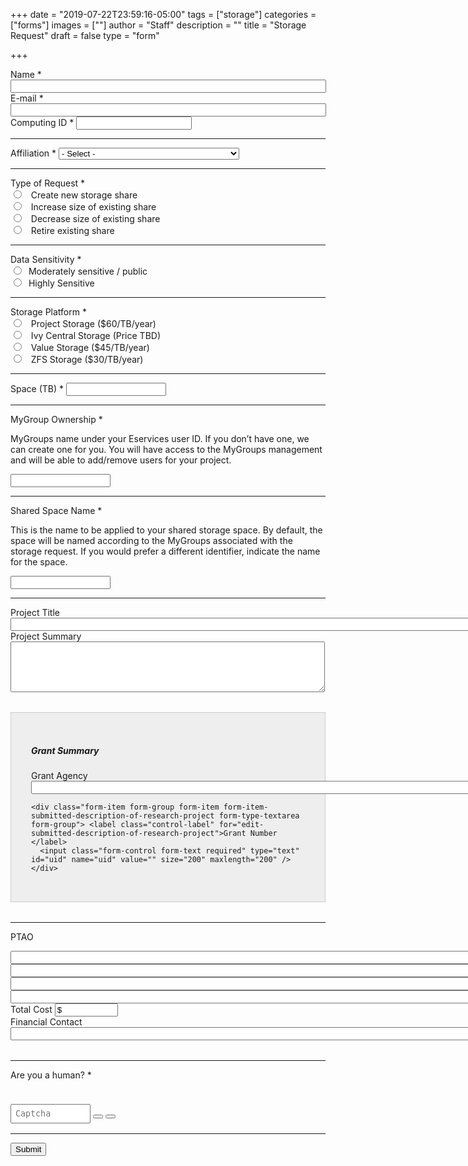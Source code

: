 +++
date = "2019-07-22T23:59:16-05:00"
tags = ["storage"]
categories = ["forms"]
images = [""]
author = "Staff"
description = ""
title = "Storage Request"
draft = false
type = "form"

+++

<form action="https://api.uvarc.io/" method="post" id="allocation-form" accept-charset="UTF-8">
<div>
  <div class="form-item form-group form-item form-item-submitted-name form-type-textfield form-group"> <label class="control-label" for="edit-submitted-name">Name <span class="form-required" title="This field is required.">*</span></label>
    <input required="required" class="form-control form-text required" type="text" id="name" name="name" value="" size="60" maxlength="128" readonly />
  </div>

  <div class="row">
    <div class="col form-item form-group form-item form-item-submitted-e-mail form-type-webform-email form-group"> <label class="control-label" for="edit-submitted-e-mail">E-mail <span class="form-required" title="This field is required.">*</span></label>
      <input required="required" class="email form-control form-text form-email required" type="email" id="email" name="email" value="" size="60" readonly />
    </div>
    <div class="col form-item form-group form-item form-item-submitted-computing-id form-type-textfield form-group"> <label class="control-label" for="edit-submitted-computing-id">Computing ID <span class="form-required" title="This field is required.">*</span></label>
      <input required="required" class="form-control form-text required" type="text" id="uid" name="uid" value="" size="20" maxlength="20" readonly />
    </div>
  </div>

  <hr size=1 />

  <div class="form-item form-group form-item form-item-submitted-classification form-type-select form-group"> <label class="control-label" for="edit-submitted-classification">Affiliation <span class="form-required" title="This field is required.">*</span></label>
    <select required="required" class="form-control form-select required" title="Please select the UVA school / department with which you are primarily affiliated." data-toggle="tooltip" id="edit-submitted-classification" name="submitted[classification]">
      <option value="" selected="selected">- Select -</option>
      <option value="cas">College of Arts & Sciences</option>
      <option value="ceas">College of Engineering and Applied Sciences</option>
      <option value="dsi">Data Science Institute</option>
      <option value="som">School of Medicine</option>
      <option value="darden">Darden School of Business</option>
      <option value="health-system">UVA Health System</option>
      <option value="other">Other</option>
    </select>
  </div>

  <hr size=1 />

  <div class="form-item form-group form-item form-item-submitted-new-or-renewal form-type-radios form-group"> <label class="control-label" for="edit-submitted-new-or-renewal">Type of Request <span class="form-required" title="This field is required.">*</span></label>
    <div id="edit-submitted-new-or-renewal" class="form-radios">
      <div class="form-item form-item-submitted-new-or-renewal form-type-radio radio"> <label class="control-label" for="edit-submitted-new-or-renewal-1">
        <input required="required" type="radio" id="edit-submitted-new-or-renewal-1" name="submitted[new_or_renewal]" value="project" class="form-radio" /> &nbsp; Create new storage share</label>
      </div>
      <div class="form-item form-item-submitted-new-or-renewal form-type-radio radio"> <label class="control-label" for="edit-submitted-new-or-renewal-4">
        <input required="required" type="radio" id="edit-submitted-new-or-renewal-4" name="submitted[new_or_renewal]" value="value" class="form-radio" /> &nbsp; Increase size of existing share</label>
      </div>
      <div class="form-item form-item-submitted-new-or-renewal form-type-radio radio"> <label class="control-label" for="edit-submitted-new-or-renewal-2">
        <input required="required" type="radio" id="edit-submitted-new-or-renewal-2" name="submitted[new_or_renewal]" value="zfs" class="form-radio" /> &nbsp; Decrease size of existing share</label>
      </div>
      <div class="form-item form-item-submitted-new-or-renewal form-type-radio radio"> <label class="control-label" for="edit-submitted-new-or-renewal-3">
        <input required="required" type="radio" id="edit-submitted-new-or-renewal-3" name="submitted[new_or_renewal]" value="value" class="form-radio" /> &nbsp; Retire existing share</label>
      </div>
    </div>
  </div>

  <hr size=1 />

  <div class="form-item form-group form-item form-item-submitted-new-or-renewal form-type-radios form-group"> <label class="control-label" for="edit-submitted-new-or-renewal">Data Sensitivity <span class="form-required" title="This field is required.">*</span></label>
    <div id="edit-submitted-new-or-renewal" class="form-radios">
      <div class="form-item form-item-submitted-new-or-renewal form-type-radio radio"> <label class="control-label" for="edit-submitted-new-or-renewal-2">
        <input required="required" type="radio" id="edit-submitted-new-or-renewal-2" name="submitted[new_or_renewal]" value="renewal" class="form-radio" />&nbsp; Moderately sensitive / public</label>
      </div>
      <div class="form-item form-item-submitted-new-or-renewal form-type-radio radio"> <label class="control-label" for="edit-submitted-new-or-renewal-1">
        <input required="required" type="radio" id="edit-submitted-new-or-renewal-1" name="submitted[new_or_renewal]" value="new" class="form-radio" />&nbsp; Highly Sensitive</label>
      </div>
    </div>
  </div>

  <hr size=1 />

  <div class="form-item form-group form-item form-item-submitted-new-or-renewal form-type-radios form-group"> <label class="control-label" for="edit-submitted-new-or-renewal">Storage Platform <span class="form-required" title="This field is required.">*</span></label>
    <div id="edit-submitted-new-or-renewal" class="form-radios">
      <div class="form-item form-item-submitted-new-or-renewal form-type-radio radio"> <label class="control-label" for="edit-submitted-new-or-renewal-1">
        <input required="required" type="radio" id="edit-submitted-new-or-renewal-1" name="submitted[new_or_renewal]" value="project" class="form-radio" /> &nbsp; Project Storage ($60/TB/year)</label>
      </div>
      <div class="form-item form-item-submitted-new-or-renewal form-type-radio radio"> <label class="control-label" for="edit-submitted-new-or-renewal-4">
        <input required="required" type="radio" id="edit-submitted-new-or-renewal-4" name="submitted[new_or_renewal]" value="value" class="form-radio" /> &nbsp; Ivy Central Storage (Price TBD)</label>
      </div>
      <div class="form-item form-item-submitted-new-or-renewal form-type-radio radio"> <label class="control-label" for="edit-submitted-new-or-renewal-3">
        <input required="required" type="radio" id="edit-submitted-new-or-renewal-3" name="submitted[new_or_renewal]" value="value" class="form-radio" /> &nbsp; Value Storage ($45/TB/year)</label>
      </div>
      <div class="form-item form-item-submitted-new-or-renewal form-type-radio radio"> <label class="control-label" for="edit-submitted-new-or-renewal-2">
        <input required="required" type="radio" id="edit-submitted-new-or-renewal-2" name="submitted[new_or_renewal]" value="zfs" class="form-radio" /> &nbsp; ZFS Storage ($30/TB/year)</label>
      </div>
    </div>
  </div>

  <hr size=1 />

  <div class="form-item form-group form-item form-item-submitted-description-of-research-project form-type-textarea form-group"> <label class="control-label" for="edit-submitted-description-of-research-project">Space (TB) <span class="form-required" title="This field is required.">*</span></label>
    <input required="required" class="form-control form-text required" type="text" id="uid" name="uid" value="" size="8" maxlength="8" style="width:10rem;" />
  </div>

  <hr size=1 />

  <div class="form-item form-group form-item form-item-submitted-description-of-research-project form-type-textarea form-group"> <label class="control-label" for="edit-submitted-description-of-research-project">MyGroup Ownership <span class="form-required" title="This field is required.">*</span></label>
    <p>MyGroups name under your Eservices user ID. If you don’t have one, we can create one for you. You will have access to the MyGroups management and will be able to add/remove users for your project.</p>
    <input required="required" class="form-control form-text required" type="text" id="uid" name="uid" value="" size="32" maxlength="32" style="width:10rem;" />
  </div>

  <hr size=1 />

  <div class="form-item form-group form-item form-item-submitted-description-of-research-project form-type-textarea form-group"> <label class="control-label" for="edit-submitted-description-of-research-project">Shared Space Name <span class="form-required" title="This field is required.">*</span></label>
    <p>This is the name to be applied to your shared storage space. By default, the space will be named according to the MyGroups associated with the storage request. If you would prefer a different identifier, indicate the name for the space.</p>
    <input required="required" class="form-control form-text required" type="text" id="uid" name="uid" value="" size="8" maxlength="8" style="width:10rem;" />
  </div>

  <hr size=1 />

  <div class="form-item form-group form-item form-item-submitted-description-of-research-project form-type-textarea form-group"> <label class="control-label" for="edit-submitted-description-of-research-project">Project Title </label>
    <input class="form-control form-text required" type="text" id="uid" name="uid" value="" size="200" maxlength="200" />
  </div>

  <div class="form-item form-group form-item form-item-submitted-for-renewals-description-of-results-from-previous-allocation form-type-textarea form-group"> <label class="control-label" for="edit-submitted-for-renewals-description-of-results-from-previous-allocation">Project Summary </label>
    <div class="form-textarea-wrapper resizable"><textarea class="form-control form-textarea" id="edit-submitted-for-renewals-description-of-results-from-previous-allocation" name="submitted[for_renewals_description_of_results_from_previous_allocation]" cols="60" rows="5"></textarea>
    </div>
  </div>


  <div style="border:solid 1px #ccc;padding:2rem;margin-top:2rem;margin-bottom:2rem;background-color:#eee;">
    <h5>Grant Summary</h5>
    <div class="form-item form-group form-item form-item-submitted-description-of-research-project form-type-textarea form-group"> <label class="control-label" for="edit-submitted-description-of-research-project">Grant Agency </label>
      <input class="form-control form-text required" type="text" id="uid" name="uid" value="" size="200" maxlength="200" />
    </div>

    <div class="form-item form-group form-item form-item-submitted-description-of-research-project form-type-textarea form-group"> <label class="control-label" for="edit-submitted-description-of-research-project">Grant Number </label>
      <input class="form-control form-text required" type="text" id="uid" name="uid" value="" size="200" maxlength="200" />
    </div>
  </div>

  <hr size=1 />

  <p>PTAO</p>
  <div class="row">
    <div class="col form-item form-group form-item form-item-submitted-description-of-research-project form-type-textarea form-group">
      <input class="form-control form-text required" type="text" id="uid" name="uid" value="" size="200" maxlength="200" />
    </div>
    <div class="col form-item form-group form-item form-item-submitted-description-of-research-project form-type-textarea form-group">
      <input class="form-control form-text required" type="text" id="uid" name="uid" value="" size="200" maxlength="200" />
    </div>
    <div class="col form-item form-group form-item form-item-submitted-description-of-research-project form-type-textarea form-group">
      <input class="form-control form-text required" type="text" id="uid" name="uid" value="" size="200" maxlength="200" />
    </div>
    <div class="col form-item form-group form-item form-item-submitted-description-of-research-project form-type-textarea form-group">
      <input class="form-control form-text required" type="text" id="uid" name="uid" value="" size="200" maxlength="200" />
    </div>
    <div class="col form-item form-group form-item form-item-submitted-description-of-research-project form-type-textarea form-group">
    </div>
    <div class="col form-item form-group form-item form-item-submitted-description-of-research-project form-type-textarea form-group">
    </div>
  </div>

  <div class="form-item form-group form-item form-item-submitted-description-of-research-project form-type-textarea form-group"> <label class="control-label" for="edit-submitted-description-of-research-project">Total Cost </label>
    <input class="form-control form-text required" type="text" id="uid" name="uid" value="$" size="200" maxlength="200" readonly style="width:20%;" />
  </div>

  <div class="form-item form-group form-item form-item-submitted-description-of-research-project form-type-textarea form-group"> <label class="control-label" for="edit-submitted-description-of-research-project">Financial Contact </label>
    <input class="form-control form-text required" type="text" id="uid" name="uid" value="" size="200" maxlength="200" />
  </div>

  <hr size=1 style="margin-top:2rem;" />

  <div class=""> <label class="control-label">Are you a human? <span class="form-required" title="This field is required.">*</span></label>
    <div class="row"">
      <div class="form-item form-group col" id="captcha" style="pointer-events:none;margin:1.4rem;width:12rem;">
      </div>
      <div class="form-item form-group col">
        <input type="text" placeholder="Captcha" id="cpatchaTextBox" style="margin-top:1rem;padding:6px;font-family:monospace; width:8rem;" />
        <button class="btn btn-success" id="captcha-submit" type="button" onclick="validateCaptcha()"><i class="fas fa-check fa-1x"></i></button>
        <button class="btn btn-default" id="captcha-refresh" type="button" onclick="createCaptcha()"><i class="fas fa-sync fa-1x"></i></button>
      </div>
    </div>
  </div>

  <div class="form-actions" id="submit-div" style="margin-top:1rem;">
    <hr size="1" style="" />
    <button class="button-primary btn btn-primary form-submit" type="submit" name="op" value="Submit">Submit</button>
  </div>
</div>
</form>

<script type="text/javascript" src="/js/captcha.js"></script>

<script>
function getParams() {
  var vars = {};
  var parts = window.location.href.replace(/[?&]+([^=&]+)=([^&]*)/gi, function(m,key,value) {
    vars[key] = value;
  });
  return vars;
}

function decode64(str) {
  var e={},i,b=0,c,x,l=0,a,r='',w=String.fromCharCode,L=str.length;
  var A="ABCDEFGHIJKLMNOPQRSTUVWXYZabcdefghijklmnopqrstuvwxyz0123456789+/";
  for(i=0;i<64;i++){e[A.charAt(i)]=i;}
  for(x=0;x<L;x++){
    c=e[str.charAt(x)];b=(b<<6)+c;l+=6;
    while(l>=8){((a=(b>>>(l-=8))&0xff)||(x<(L-2)))&&(r+=w(a));}
  }
  return r;
};

var form = document.getElementById('request-form');

var name_enc = getParams()["name"];
if (name_enc) {
  // do nothing
} else {
  window.location.replace( "https://auth.uvasomrc.io/site/storage.php" );
}

// name
var name_enc = getParams()["name"];
var name_esc = decodeURI(name_enc);
var form_name = decode64(name_esc);
var name_field = document.getElementById('name');
name_field.value = form_name;

// uid
var uid_enc = getParams()["uid"];
var uid_esc = decodeURI(uid_enc);
var form_uid = decode64(uid_esc);
var uid_field = document.getElementById('uid');
uid_field.value = form_uid;

// email
var email_enc = getParams()["email"];
var email_esc = decodeURI(email_enc);
var form_email = decode64(email_esc);
var email_field = document.getElementById('email');
email_field.value = form_email;

</script>
